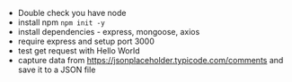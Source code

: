 - Double check you have node
- install npm `npm init -y`
- install dependencies - express, mongoose, axios
- require express and setup port 3000
- test get request with Hello World
- capture data from https://jsonplaceholder.typicode.com/comments and save it to a JSON file
